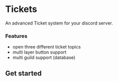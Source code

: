 # Tickets
An advanced Ticket system for your discord server.

### Features 

- open three different ticket topics 
- multi layer button support 
- multi guild support (database)


## Get started

